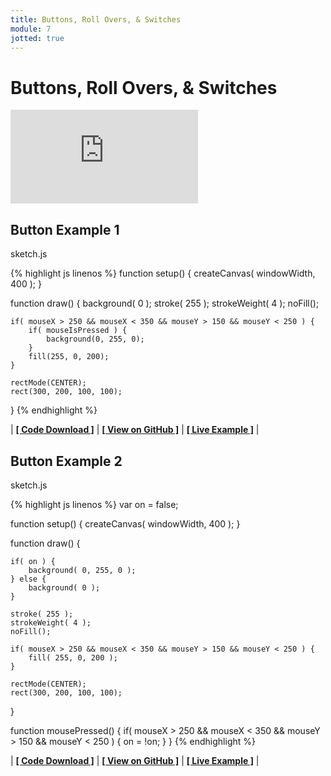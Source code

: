```yaml
---
title: Buttons, Roll Overs, & Switches
module: 7
jotted: true
---
```


# Buttons, Roll Overs, & Switches

<div class="embed-responsive embed-responsive-16by9"><iframe class="embed-responsive-item" src="https://www.youtube.com/embed/Rk-_syQluvc" frameborder="0" allowfullscreen></iframe></div>

## Button Example 1

<div id="code-heading">sketch.js</div>


{% highlight js linenos %}
function setup() {
    createCanvas( windowWidth, 400 );
}


function draw() {
    background( 0 );
    stroke( 255 );
    strokeWeight( 4 );
    noFill();

    if( mouseX > 250 && mouseX < 350 && mouseY > 150 && mouseY < 250 ) {
        if( mouseIsPressed ) {
            background(0, 255, 0);
        }
        fill(255, 0, 200);
    }

    rectMode(CENTER);
    rect(300, 200, 100, 100);
}
{% endhighlight %}


<div id="jotted-demo-1" class=""></div>
</div>
<script>
    new Jotted(document.querySelector("#jotted-demo-1"), {
    files: [
        {
            type: "js",
            url:"https://raw.githubusercontent.com/Montana-Media-Arts/120_CreativeCoding/master/lecture_code/07/17_button_01/sketch.js"
        },
        {
            type: "html",
            url:"../../../p5_resources/index.html"
    }],
    // plugins: [ "codemirror", "console" ]
    plugins: [ "codemirror" ]
});
</script>

| [**[ Code Download ]**](https://github.com/Montana-Media-Arts/120_CreativeCoding/raw/master/lecture_code/07/17_button_01/17_button_01.zip) | [**[ View on GitHub ]**](https://github.com/Montana-Media-Arts/120_CreativeCoding/raw/master/lecture_code/07/17_button_01/) | [**[ Live Example ]**](https://montana-media-arts.github.io/120_CreativeCoding/lecture_code/07/17_button_01/) |



## Button Example 2

<div id="code-heading">sketch.js</div>


{% highlight js linenos %}
var on = false;

function setup() {
    createCanvas( windowWidth, 400 );
}


function draw() {

    if( on ) {
        background( 0, 255, 0 );
    } else {
        background( 0 );
    }

    stroke( 255 );
    strokeWeight( 4 );
    noFill();

    if( mouseX > 250 && mouseX < 350 && mouseY > 150 && mouseY < 250 ) {
        fill( 255, 0, 200 );
    }

    rectMode(CENTER);
    rect(300, 200, 100, 100);
}

function mousePressed() {
    if( mouseX > 250 && mouseX < 350 && mouseY > 150 && mouseY < 250 ) {
        on = !on;
    }
}
{% endhighlight %}


<div id="jotted-demo-2" class=""></div>
</div>
<script>
    new Jotted(document.querySelector("#jotted-demo-2"), {
    files: [
        {
            type: "js",
            url:"https://raw.githubusercontent.com/Montana-Media-Arts/120_CreativeCoding/master/lecture_code/07/17_button_02/sketch.js"
        },
        {
            type: "html",
            url:"../../../p5_resources/index.html"
    }],
    // plugins: [ "codemirror", "console" ]
    plugins: [ "codemirror" ]
});
</script>

| [**[ Code Download ]**](https://github.com/Montana-Media-Arts/120_CreativeCoding/raw/master/lecture_code/07/17_button_02/17_button_02.zip) | [**[ View on GitHub ]**](https://github.com/Montana-Media-Arts/120_CreativeCoding/raw/master/lecture_code/07/17_button_02/) | [**[ Live Example ]**](https://montana-media-arts.github.io/120_CreativeCoding/lecture_code/07/17_button_02/) |

